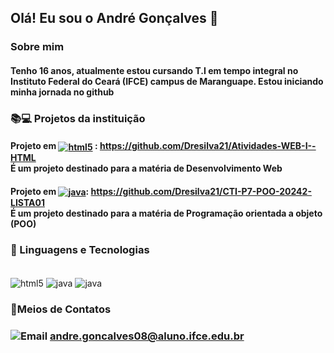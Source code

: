 ## Olá! Eu sou o André Gonçalves 👋

### Sobre mim
#### Tenho 16 anos, atualmente estou cursando T.I em tempo integral no Instituto Federal do Ceará (IFCE) campus de Maranguape. Estou iniciando minha jornada no github 


### 📚💻 Projetos da instituição
#### Projeto em [<img align="center" alt="html5" src="https://img.shields.io/badge/HTML5-E34F26? style-for-the-badge&logo=html5&logoColor=white" />](https://github.com/Dresilva21/Atividades-WEB-I--HTML) : https://github.com/Dresilva21/Atividades-WEB-I--HTML <br/>É um projeto destinado para a matéria de Desenvolvimento Web


#### Projeto em [<img align="center" alt="java" src="https://img.shields.io/badge/Java-ED8B00?style=for-the-badge&logo=openjdk&logoColor=blacl" />](https://github.com/Dresilva21/CTI-P7-POO-20242-LISTA01): https://github.com/Dresilva21/CTI-P7-POO-20242-LISTA01 <br/>É um projeto destinado para a matéria de Programação orientada a objeto (POO)

### 👾 Linguagens e Tecnologias
<div style="display: inline_block"><br/>
<img align="center" alt="html5" src="https://img.shields.io/badge/HTML5-E34F26? style-for-the-badge&logo=html5&logoColor=black" />
<img align="center" alt="java" src="https://img.shields.io/badge/Java-ED8B00?style=for-the-badge&logo=openjdk&logoColor=blacl" />
<img align="center" alt="java" src="https://img.shields.io/badge/Python-3776AB?style=for-the-badge&logo=python&logoColor=black" />

</div>


### 📧Meios de Contatos
### ![Email](https://img.shields.io/badge/Gmail-D14836?style=for-the-badge&logo=gmail&logoColor=white)  andre.goncalves08@aluno.ifce.edu.br
